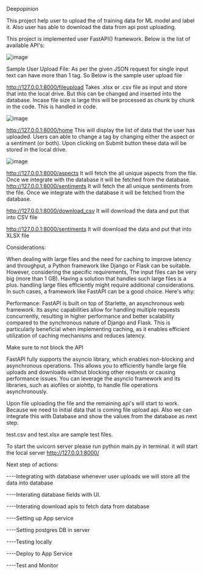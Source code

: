 Deepopinion

This project help user to upload the of training data for ML model and label it. Also user has able to download the data from api post uploading.

This project is implemented user FastAPI() framework. Below is the list of available API's:

![image](https://github.com/arjunlimat/deepopinion/assets/42732673/aa1d53ae-c627-4b2c-9f8a-76f622cfeb0f)

 

Sample User Upload File:
As per the given JSON request for single input text can have more than 1 tag. So Below is the sample user upload file 
 

http://127.0.0.1:8000/fileupload
Takes .xlsx or .csv file as input and store that into the local drive. But this can be changed and inserted into the database. Incase file size is large this will be processed as chunk by chunk in the code. This is handled in code.

![image](https://github.com/arjunlimat/deepopinion/assets/42732673/a9ad4fd1-4c1e-425f-8c79-26b3400d63fd)


http://127.0.0.1:8000/home
This will display the list of data that the user has uploaded. Users can able to change a tag
by changing either the aspect or a sentiment (or both). Upon clicking on Submit button these data will be stored in the local drive. 

 ![image](https://github.com/arjunlimat/deepopinion/assets/42732673/188dd8e4-54be-48c4-923d-fd35909348dd)


http://127.0.0.1:8000/aspects
It will fetch the all unique aspects from the file. Once we integrate with the database it will be fetched from the database.
http://127.0.0.1:8000/sentiments
It will fetch the all unique sentiments from the file. Once we integrate with the database it will be fetched from the database.

http://127.0.0.1:8000/download_csv
It will download the data and put that into CSV file

http://127.0.0.1:8000/sentiments
It will download the data and put that into XLSX file

Considerations:

When dealing with large files and the need for caching to improve latency and throughput, a Python framework like Django or Flask can be suitable. However, considering the specific requirements, The input files can be very big (more than 1 GB). Having a solution that handles such large files is a plus. handling large files efficiently might require additional considerations. In such cases, a framework like FastAPI can be a good choice. Here's why:

Performance: FastAPI is built on top of Starlette, an asynchronous web framework. Its async capabilities allow for handling multiple requests concurrently, resulting in higher performance and better scalability compared to the synchronous nature of Django and Flask. This is particularly beneficial when implementing caching, as it enables efficient utilization of caching mechanisms and reduces latency.

Make sure to not block the API

FastAPI fully supports the asyncio library, which enables non-blocking and asynchronous operations. This allows you to efficiently handle large file uploads and downloads without blocking other requests or causing performance issues. You can leverage the asyncio framework and its libraries, such as aiofiles or aiohttp, to handle file operations asynchronously.

Upon file uploading the file and the remaining api's will start to work. Because we need to initial data that is coming file upload api.
Also we can integrate this with Database and show the values from the database as next step. 

test.csv and test.xlsx are sample test files.

To start the uvicorn server please run python main.py in terminal. it will start the local server http://127.0.0.1:8000/

Next step of actions:

----Integrating with database whenever user uploads we will store all the data into database

----Interating database fields with UI.

----Interating download apis to fetch data from database

----Setting up App service

----Setting postgres DB in server

----Testing locally

----Deploy to App Service

----Test and Monitor

















